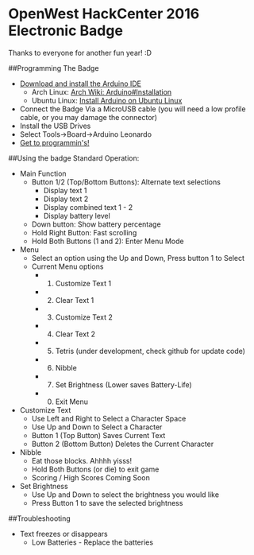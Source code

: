 # OpenWest HackCenter 2016 Electronic Badge
Thanks to everyone for another fun year! :D

##Programming The Badge 
- [Download and install the Arduino IDE](https://www.arduino.cc/en/Main/Software)
  - Arch Linux: [Arch Wiki: Arduino#Installation](https://wiki.archlinux.org/index.php/Arduino#Installation)
  - Ubuntu Linux: [Install Arduino on Ubuntu Linux](http://playground.arduino.cc/Linux/Ubuntu)
- Connect the Badge Via a MicroUSB cable (you will need a low profile cable, or you may damage the connector)
- Install the USB Drives
- Select Tools->Board->Arduino Leonardo
- [Get to programmin's!](https://www.arduino.cc/en/Tutorial/HomePage)

##Using the badge
Standard Operation:
- Main Function
    - Button 1/2 (Top/Bottom Buttons): Alternate text selections 
      - Display text 1
      - Display text 2
      - Display combined text 1 - 2 
      - Display battery level
    - Down button: Show battery percentage
    - Hold Right Button: Fast scrolling
    - Hold Both Buttons (1 and 2): Enter Menu Mode
- Menu
    - Select an option using the Up and Down, Press button 1 to Select
	- Current Menu options
		- 1) Customize Text 1
		- 2) Clear Text 1
		- 3) Customize Text 2
		- 4) Clear Text 2
		- 5) Tetris (under development, check github for update code)
		- 6) Nibble
		- 7) Set Brightness (Lower saves Battery-Life)
		- 0) Exit Menu
- Customize Text
	- Use Left and Right to Select a Character Space
	- Use Up and Down to Select a Character
	- Button 1 (Top Button) Saves Current Text
	- Button 2 (Bottom Button) Deletes the Current Character
- Nibble
	- Eat those blocks. Ahhhh yisss!
	- Hold Both Buttons (or die) to exit game
	- Scoring / High Scores Coming Soon
- Set Brightness
	- Use Up and Down to select the brightness you would like
	- Press Button 1 to save the selected brightness

##Troubleshooting
- Text freezes or disappears
	- Low Batteries - Replace the batteries
